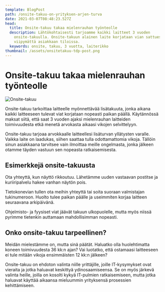```yaml
---
template: BlogPost
path: /onsite-takuu-on-yrityksen-arjen-turva
date: 2021-03-07T08:48:23.527Z
head:
  title: Onsite-takuu takaa mielenrauhan työnteolle
  description: Lähtökohtaisesti tarjoamme kaikki laitteet 3 vuoden
    onsite-takuulla. Onsite-takuun alainen laite korjataan vian sattuessa
    viipymättä asiakkaan tiloissa.
  keywords: onsite, takuu, 3 vuotta, laiterikko
thumbnail: /assets/onsitetakuu-tdp-post.png
---
```

# Onsite-takuu takaa mielenrauhan työnteolle

![Onsite-takuu](/assets/onsitetakuu-tdp-post.png)

Onsite-takuu tarkoittaa laitteelle myönnettävää lisätakuuta, jonka aikana kaikki laitteeseen tulevat viat korjataan nopeasti paikan päällä. Käytännössä maksat siitä, että saat 3 vuoden ajaksi mielenrauhan laitteiden toimivuudesta etkä menetä arvokasta aikaasi vikojen selvittelyyn. 

Onsite-takuu tarjoaa arvokkaalle laitteellesi lisäturvan yllätysten varalle. Vaikka laite on laadukas, siihen saattaa tulla odottamattomia vikoja. Tällöin sinun asiakkaana tarvitsee vain ilmoittaa meille ongelmasta, jonka jälkeen otamme täyden vastuun sen nopeasta ratkaisemisesta.

## Esimerkkejä onsite-takuusta

Ota yhteyttä, kun näyttö rikkoutuu. Lähetämme uuden vastaavan postitse ja kuriiripalvelu hakee vanhan näytön pois. 

Tietokonevian tullen ota meihin yhteyttä tai soita suoraan valmistajan tukinumeroon. Huolto tulee paikan päälle ja useimmiten korjaa laitteen seuraavana arkipäivänä.

Ohjelmisto- ja fyysiset viat jäävät takuun ulkopuolelle, mutta myös niissä pyrimme tietenkin auttamaan mahdollisimman nopeasti.

## Onko onsite-takuu tarpeellinen?

Meidän mielestämme on, mutta sinä päätät. Haluatko olla huolehtimatta koneen toimivuudesta 36 kk:n ajan? Vai luotatko, että ostamaasi laitteeseen ei tule mitään vikoja ensimmäisten 12 kk:n jälkeen?

Onsite-takuu on ehdoton valinta niille yrittäjille, joille IT-kysymykset ovat vieraita ja jotka haluavat keskittyä ydinosaamiseensa. Se on myös järkevä valinta heille, joilla on kosolti kykyä IT-pulmien ratkaisemiseen, mutta jotka haluavat käyttää aikaansa mieluummin yrityksensä prosessien kehittämiseen.